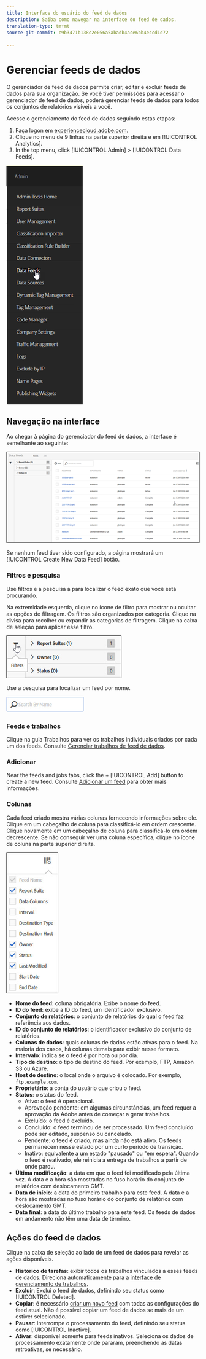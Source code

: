 ```yaml
---
title: Interface do usuário do feed de dados
description: Saiba como navegar na interface do feed de dados.
translation-type: tm+mt
source-git-commit: c9b3471b138c2e056a5abadb4ace6bb4eccd1d72

---
```



# Gerenciar feeds de dados

O gerenciador de feed de dados permite criar, editar e excluir feeds de dados para sua organização. Se você tiver permissões para acessar o gerenciador de feed de dados, poderá gerenciar feeds de dados para todos os conjuntos de relatórios visíveis a você.

Acesse o gerenciamento do feed de dados seguindo estas etapas:

1. Faça logon em [experiencecloud.adobe.com](https://experiencecloud.adobe.com).
2. Clique no menu de 9 linhas na parte superior direita e em [!UICONTROL Analytics].
3. In the top menu, click [!UICONTROL Admin] > [!UICONTROL Data Feeds].

![Menu do feed de dados](assets/AdminMenu.png)

## Navegação na interface

Ao chegar à página do gerenciador do feed de dados, a interface é semelhante ao seguinte:

![Feeds de dados](assets/feeds.png)

Se nenhum feed tiver sido configurado, a página mostrará um [!UICONTROL Create New Data Feed] botão.

### Filtros e pesquisa

Use filtros e a pesquisa a para localizar o feed exato que você está procurando.

Na extremidade esquerda, clique no ícone de filtro para mostrar ou ocultar as opções de filtragem. Os filtros são organizados por categoria. Clique na divisa para recolher ou expandir as categorias de filtragem. Clique na caixa de seleção para aplicar esse filtro.

![Filtro](assets/filters.jpg)

Use a pesquisa para localizar um feed por nome.

![Pesquisar](assets/search.jpg)

### Feeds e trabalhos

Clique na guia Trabalhos para ver os trabalhos individuais criados por cada um dos feeds. Consulte [Gerenciar trabalhos de feed de dados](df-manage-jobs.md).

### Adicionar

Near the feeds and jobs tabs, click the + [!UICONTROL Add] button to create a new feed. Consulte [Adicionar um feed](create-feed.md) para obter mais informações.

### Colunas

Cada feed criado mostra várias colunas fornecendo informações sobre ele. Clique em um cabeçalho de coluna para classificá-lo em ordem crescente. Clique novamente em um cabeçalho de coluna para classificá-lo em ordem decrescente. Se não conseguir ver uma coluna específica, clique no ícone de coluna na parte superior direita.

![Ícone de coluna](assets/cols.jpg)

* **Nome do feed**: coluna obrigatória. Exibe o nome do feed.
* **ID do feed**: exibe a ID do feed, um identificador exclusivo.
* **Conjunto de relatórios**: o conjunto de relatórios do qual o feed faz referência aos dados.
* **ID do conjunto de relatórios**: o identificador exclusivo do conjunto de relatórios.
* **Colunas de dados**: quais colunas de dados estão ativas para o feed. Na maioria dos casos, há colunas demais para exibir nesse formato.
* **Intervalo**: indica se o feed é por hora ou por dia.
* **Tipo de destino**: o tipo de destino do feed. Por exemplo, FTP, Amazon S3 ou Azure.
* **Host de destino**: o local onde o arquivo é colocado. Por exemplo, `ftp.example.com`.
* **Proprietário**: a conta do usuário que criou o feed.
* **Status**: o status do feed.
   * Ativo: o feed é operacional.
   * Aprovação pendente: em algumas circunstâncias, um feed requer a aprovação da Adobe antes de começar a gerar trabalhos.
   * Excluído: o feed é excluído.
   * Concluído: o feed terminou de ser processado. Um feed concluído pode ser editado, suspenso ou cancelado.
   * Pendente: o feed é criado, mas ainda não está ativo. Os feeds permanecem nesse estado por um curto período de transição.
   * Inativo: equivalente a um estado &quot;pausado&quot; ou &quot;em espera&quot;. Quando o feed é reativado, ele reinicia a entrega de trabalhos a partir de onde parou.
* **Última modificação**: a data em que o feed foi modificado pela última vez. A data e a hora são mostradas no fuso horário do conjunto de relatórios com deslocamento GMT.
* **Data de início**: a data do primeiro trabalho para este feed. A data e a hora são mostradas no fuso horário do conjunto de relatórios com deslocamento GMT.
* **Data final**: a data do último trabalho para este feed. Os feeds de dados em andamento não têm uma data de término.

## Ações do feed de dados

Clique na caixa de seleção ao lado de um feed de dados para revelar as ações disponíveis.

* **Histórico de tarefas**: exibir todos os trabalhos vinculados a esses feeds de dados. Direciona automaticamente para a [interface de gerenciamento de trabalhos](df-manage-jobs.md).
* **Excluir**: Exclui o feed de dados, definindo seu status como [!UICONTROL Deleted].
* **Copiar**: é necessário [criar um novo feed](create-feed.md) com todas as configurações do feed atual. Não é possível copiar um feed de dados se mais de um estiver selecionado.
* **Pausar**: Interrompe o processamento do feed, definindo seu status como [!UICONTROL Inactive].
* **Ativar**: disponível somente para feeds inativos. Seleciona os dados de processamento exatamente onde pararam, preenchendo as datas retroativas, se necessário.
